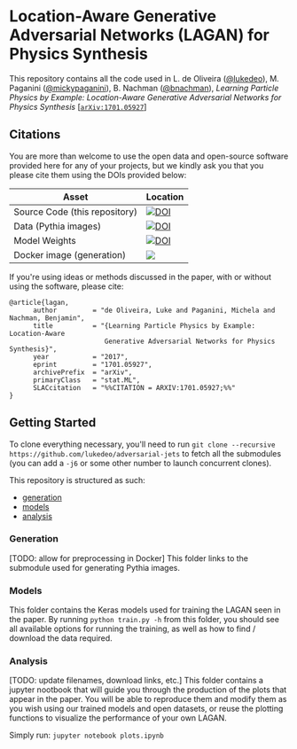 # Location-Aware Generative Adversarial Networks (LAGAN) for Physics Synthesis
This repository contains all the code used in L. de Oliveira ([@lukedeo](https://github.com/lukedeo)), M. Paganini ([@mickypaganini](https://github.com/mickypaganini)), B. Nachman ([@bnachman](https://github.com/bnachman)), _Learning Particle Physics by Example: Location-Aware Generative Adversarial Networks for Physics Synthesis_ [[`arXiv:1701.05927`](https://arxiv.org/abs/1701.05927)]

## Citations
You are more than welcome to use the open data and open-source software provided here for any of your projects, but we kindly ask you that you please cite them using the DOIs provided below:

| Asset  | Location |
| ------------- | ------------- |
| Source Code (this repository) | [![DOI](https://zenodo.org/badge/74294060.svg)](https://zenodo.org/badge/latestdoi/74294060) |
| Data (Pythia images) | [![DOI](https://zenodo.org/badge/DOI/10.17632/4r4v785rgx.1.svg)](https://doi.org/10.17632/4r4v785rgx.1) |
| Model Weights  | [![DOI](https://zenodo.org/badge/DOI/10.5281/zenodo.400706.svg)](https://doi.org/10.5281/zenodo.400706) |
| Docker image (generation) | [![](https://images.microbadger.com/badges/version/lukedeo/ji.svg)](https://hub.docker.com/r/lukedeo/ji/) |

If you're using ideas or methods discussed in the paper, with or without using the software, please cite:
```
@article{lagan,
      author         = "de Oliveira, Luke and Paganini, Michela and Nachman, Benjamin",
      title          = "{Learning Particle Physics by Example: Location-Aware
                        Generative Adversarial Networks for Physics Synthesis}",
      year           = "2017",
      eprint         = "1701.05927",
      archivePrefix  = "arXiv",
      primaryClass   = "stat.ML",
      SLACcitation   = "%%CITATION = ARXIV:1701.05927;%%"
}
```

## Getting Started

To clone everything necessary, you'll need to run `git clone --recursive https://github.com/lukedeo/adversarial-jets` to fetch all the submodules (you can add a `-j6` or some other number to launch concurrent clones).

This repository is structured as such:
* [generation](#generation) 
* [models](#models)
* [analysis](#analysis)

### Generation
[TODO: allow for preprocessing in Docker]
This folder links to the submodule used for generating Pythia images. 

### Models
This folder contains the Keras models used for training the LAGAN seen in the paper. By running `python train.py -h` from this folder, you should see all available options for running the training, as well as how to find / download the data required.

### Analysis
[TODO: update filenames, download links, etc.]
This folder contains a jupyter nootbook that will guide you through the production of the plots that appear in the paper. You will be able to reproduce them and modify them as you wish using our trained models and open datasets, or reuse the plotting functions to visualize the performance of your own LAGAN.

Simply run: ``jupyter notebook plots.ipynb``
